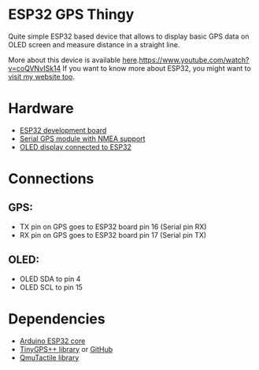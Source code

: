 # ESP32 GPS Thingy

Quite simple ESP32 based device that allows to display basic GPS data on OLED screen and measure distance in a straight line. 

More about this device is available [here](https://www.youtube.com/watch?v=ebBtEi8srBc).https://www.youtube.com/watch?v=coQVNvISk14 If you want to know more about ESP32, you might want to [visit my website too](https://quadmeup.com/tag/esp32/).

# Hardware

* [ESP32 development board](http://bit.ly/2w98mvf)
* [Serial GPS module with NMEA support](http://bit.ly/2OxW5by)
* [OLED display connected to ESP32](http://bit.ly/2PTBaAX)

# Connections

## GPS:

* TX pin on GPS goes to ESP32 board pin 16 (Serial pin RX)
* RX pin on GPS goes to ESP32 board pin 17 (Serial pin TX)

## OLED:

* OLED SDA to pin 4
* OLED SCL to pin 15

# Dependencies

* [Arduino ESP32 core](https://github.com/espressif/arduino-esp32)
* [TinyGPS++ library](http://arduiniana.org/libraries/tinygpsplus/) or [GitHub](https://github.com/mikalhart/TinyGPSPlus)
* [QmuTactile library](https://github.com/DzikuVx/QmuTactile)
